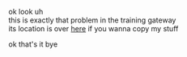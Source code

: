 ok look uh  
this is exactly that problem in the training gateway  
its location is over [here](../../../../section1/part4/wormhole/quantumPain.py) if you wanna copy my stuff  

ok that's it bye
